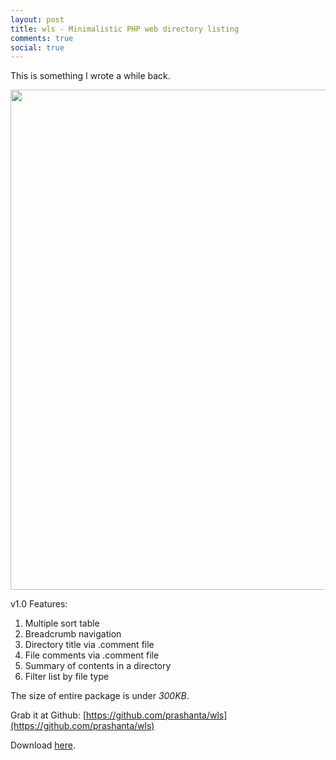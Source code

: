 ```yaml
---
layout: post
title: wls - Minimalistic PHP web directory listing
comments: true
social: true
---
```


This is something I wrote a while back.

<img src="{{ site.url }}/img/posts/wls.png" style="width: 800px;"/>

v1.0 Features:

1. Multiple sort table
2. Breadcrumb navigation
3. Directory title via .comment file
4. File comments via .comment file
5. Summary of contents in a directory
6. Filter list by file type

The size of entire package is under _300KB_.

Grab it at Github: [https://github.com/prashanta/wls](https://github.com/prashanta/wls)

Download [here](https://github.com/prashanta/wls/zipball/master).
